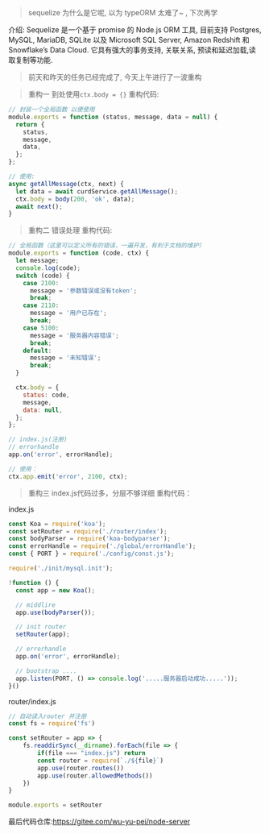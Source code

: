 > sequelize 为什么是它呢, 以为 typeORM 太难了~ , 下次再学

介绍:
Sequelize 是一个基于 promise 的 Node.js ORM 工具, 目前支持 Postgres, MySQL, MariaDB, SQLite 以及 Microsoft SQL Server, Amazon Redshift 和 Snowflake’s Data Cloud. 它具有强大的事务支持, 关联关系, 预读和延迟加载,读取复制等功能.

> 前天和昨天的任务已经完成了, 今天上午进行了一波重构

> 重构一
  到处使用`ctx.body = {}`
  重构代码:

```js
// 封装一个全局函数 以便使用
module.exports = function (status, message, data = null) {
  return {
    status,
    message,
    data,
  };
};

// 使用:
async getAllMessage(ctx, next) {
  let data = await curdService.getAllMessage();
  ctx.body = body(200, 'ok', data);
  await next();
}
```

>重构二
  错误处理
  重构代码:

```js
// 全局函数（这里可以定义所有的错误，一遍开发，有利于文档的维护）
module.exports = function (code, ctx) {
  let message;
  console.log(code);
  switch (code) {
    case 2100:
      message = '参数错误或没有token';
      break;
    case 2110:
      message = '用户已存在';
      break;
    case 5100:
      message = '服务器内容错误';
      break;
    default:
      message = '未知错误';
      break;
  }

  ctx.body = {
    status: code,
    message,
    data: null,
  };
};

// index.js(注册)
// errorhandle
app.on('error', errorHandle);

// 使用：
ctx.app.emit('error', 2100, ctx);
```
>重构三
index.js代码过多，分层不够详细
重构代码：

index.js
```js
const Koa = require('koa');
const setRouter = require('./router/index');
const bodyParser = require('koa-bodyparser');
const errorHandle = require('./global/errorHandle');
const { PORT } = require('./config/const.js');

require('./init/mysql.init');

!function () {
  const app = new Koa();

  // middlire
  app.use(bodyParser());

  // init router
  setRouter(app);

  // errorhandle
  app.on('error', errorHandle);

  // bootstrap ....
  app.listen(PORT, () => console.log('.....服务器启动成功.....'));
}()
```

router/index.js
```js
// 自动读入router 并注册
const fs = require('fs')

const setRouter = app => {
    fs.readdirSync(__dirname).forEach(file => {
        if(file === "index.js") return
        const router = require(`./${file}`)
        app.use(router.routes())
        app.use(router.allowedMethods())
    })
}

module.exports = setRouter
```

最后代码仓库:https://gitee.com/wu-yu-pei/node-server